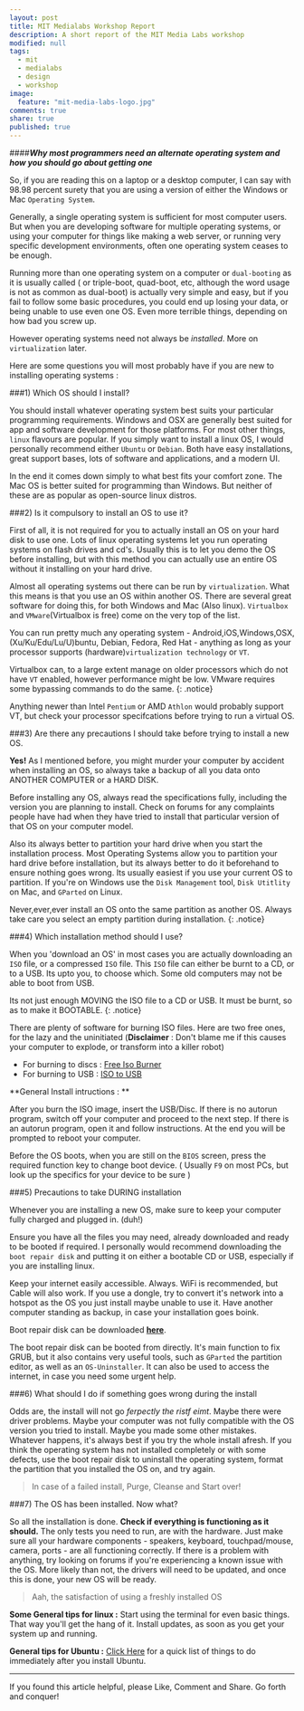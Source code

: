 ```yaml
---
layout: post
title: MIT Medialabs Workshop Report
description: A short report of the MIT Media Labs workshop
modified: null
tags: 
  - mit
  - medialabs
  - design
  - workshop
image: 
  feature: "mit-media-labs-logo.jpg"
comments: true
share: true
published: true
---
```


####***Why most programmers need an alternate operating system and how you should go about getting one***

So, if you are reading this on a laptop or a desktop computer, I can say with 98.98 percent surety that you are using a version of either the Windows or Mac `Operating System`. 

Generally, a single operating system is sufficient for most computer users. But when you are developing software for multiple operating systems, or using your computer for things like making a web server, or running very specific development environments, often one operating system ceases to be enough.

Running more than one operating system on a computer or `dual-booting` as it is usually called ( or triple-boot, quad-boot, etc, although the word usage is not as common as dual-boot) is actually very simple and easy, but if you fail to follow some basic procedures, you could end up losing your data, or being unable to use even one OS. Even more terrible things, depending on how bad you screw up.

However operating systems need not always be *installed*. More on `virtualization` later.

Here are some questions you will most probably have if you are new to installing operating systems : 

###1) Which OS should I install?

You should install whatever operating system best suits your particular programming requirements. Windows and OSX are generally best suited for app and software development for those platforms. For most other things, `linux` flavours are popular. If you simply want to install a linux OS, I would personally recommend either `Ubuntu` or `Debian`. Both have easy installations, great support bases, lots of software and applications, and a modern UI. 

In the end it comes down simply to what best fits your comfort zone. The Mac OS is better suited for programming than Windows. But neither of these are as popular as open-source linux distros.

###2) Is it compulsory to install an OS to use it? 

First of all, it is not required for you to actually install an OS on your hard disk to use one. Lots of linux operating systems let you run operating systems on flash drives and cd's. Usually this is to let you demo the OS before installing, but with this method you can actually use an entire OS without it installing on your hard drive.

Almost all operating systems out there can be run by `virtualization`. What this means is that you use an OS within another OS. There are several great software for doing this, for both Windows and Mac (Also linux). `Virtualbox` and `VMware`(Virtualbox is free) come on the very top of the list. 

You can run pretty much any operating system - Android,iOS,Windows,OSX,(Xu/Ku/Edu/Lu/U)buntu, Debian, Fedora, Red Hat - anything as long as your processor supports (hardware)`virtualization technology` or `VT`. 

Virtualbox can, to a large extent manage on older processors which do not have `VT` enabled, however performance might be low. VMware requires some bypassing commands to do the same.
{: .notice}

Anything newer than Intel `Pentium` or AMD `Athlon` would probably support VT, but check your processor specifcations before trying to run a virtual OS.

###3) Are there any precautions I should take before trying to install a new OS.

**Yes!** As I mentioned before, you might murder your computer by accident when installing an OS, so always take a backup of all you data onto ANOTHER COMPUTER or a HARD DISK. 

Before installing any OS, always read the specifications fully, including the version you are planning to install. Check on forums for any complaints people have had when they have tried to install that particular version of that OS on your computer model.

Also its always better to partition your hard drive when you start the installation process. Most Operating Systems allow you to partition your hard drive before installation, but its always better to do it beforehand to ensure nothing goes wrong. Its usually easiest if you use your current OS to partition. If you're on Windows use the `Disk Management` tool, `Disk Utitlity` on Mac, and `GParted` on Linux.

Never,ever,ever install an OS onto the same partition as another OS. Always take care you select an empty partition during installation.
{: .notice}

###4) Which installation method should I use?

When you 'download an OS' in most cases you are actually downloading an `ISO` file, or a compressed `ISO` file. This `ISO` file can either be burnt to a CD, or to a USB. Its upto you, to choose which. Some old computers may not be able to boot from USB.

Its not just enough MOVING the ISO file to a CD or USB. It must be burnt, so as to make it BOOTABLE.
{: .notice}

There are plenty of software for burning ISO files. Here are two free ones, for the lazy and the uninitiated (**Disclaimer** : Don't blame me if this causes your computer to explode, or transform into a killer robot)  
   - For burning to discs : [Free Iso Burner](http://freeisoburner.com/)
   - For burning to USB : [ISO to USB](http://isotousb.com/)

**General Install intructions : **

After you burn the ISO image, insert the USB/Disc. If there is no autorun program, switch off your computer and proceed to the next step. If there is an autorun program, open it and follow instructions. At the end you will be prompted to reboot your computer.

Before the OS boots, when you are still on the `BIOS` screen, press the required function key to change boot device. ( Usually `F9` on most PCs, but look up the specifics for your device to be sure ) 


 
###5) Precautions to take DURING installation

Whenever you are installing a new OS, make sure to keep your computer fully charged and plugged in. (duh!) 

Ensure you have all the files you may need, already downloaded and ready to be booted if required. I personally would recommend downloading the `boot repair disk` and putting it on either a bootable CD or USB, especially if you are installing linux.

Keep your internet easily accessible. Always. WiFi is recommended, but Cable will also work. If you use a dongle, try to convert it's  network into a hotspot as the OS you just install maybe unable to use it. Have another computer standing as backup, in case your installation goes boink.

Boot repair disk can be downloaded [**here**](http://sourceforge.net/projects/boot-repair-cd/).

The boot repair disk can be booted from directly. It's main function to fix GRUB, but it also contains very useful tools, such as `GParted` the partition editor, as well as an `OS-Uninstaller`. It can also be used to access the internet, in case you need some urgent help.

###6) What should I do if something goes wrong during the install 

Odds are, the install will not go *ferpectly the ristf eimt*. Maybe there were driver problems. Maybe your computer was not fully compatible with the OS version you tried to install. Maybe you made some other mistakes. Whatever happens, it's always best if you try the whole install afresh. If you think the operating system has not installed completely or with some defects, use the boot repair disk to uninstall the operating system, format the partition that you installed the OS on, and try again.

> In case of a failed install, Purge, Cleanse and Start over!

###7) The OS has been installed. Now what?

So all the installation is done. **Check if everything is functioning as it should.** The only tests you need to run, are with the hardware. Just make sure all your hardware components - speakers, keyboard, touchpad/mouse, camera, ports - are all functioning correctly. If there is a problem with anything, try looking on forums if you're experiencing a known issue with the OS. More likely than not, the drivers will need to be updated, and once this is done, your new OS will be ready.

> Aah, the satisfaction of using a freshly installed OS

**Some General tips for linux :** Start using the terminal for even basic things. That way you'll get the hang of it. Install updates, as soon as you get your system up and running. 

**General tips for Ubuntu :** [Click Here](http://www.unixmen.com/top-things-installing-ubuntu-14-1014-0413-1013-0412-1012-04/) for a quick list of things to do immediately after you install Ubuntu.

-----
If you found this article helpful, please Like, Comment and Share. Go forth and conquer!